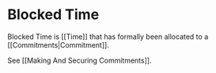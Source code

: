 # Blocked Time

Blocked Time is [[Time]] that has formally been allocated to a [[Commitments|Commitment]]. 

See [[Making And Securing Commitments]]. 